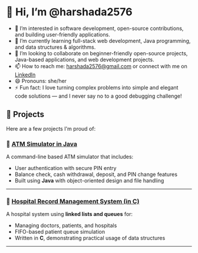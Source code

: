 # 👋 Hi, I’m @harshada2576

- 👀 I’m interested in software development, open-source contributions, and building user-friendly applications.
- 🌱 I’m currently learning full-stack web development, Java programming, and data structures & algorithms.
- 💞️ I’m looking to collaborate on beginner-friendly open-source projects, Java-based applications, and web development projects.
- 📫 How to reach me: [harshada2576@gmail.com](mailto:harshada2576@gmail.com) or connect with me on [LinkedIn](https://www.linkedin.com/in/harshada-avhad-726bba346/)
- 😄 Pronouns: she/her
- ⚡ Fun fact: I love turning complex problems into simple and elegant code solutions — and I never say no to a good debugging challenge!

<!---
harshada2576/harshada2576 is a ✨ special ✨ repository because its `README.md` (this file) appears on your GitHub profile.
You can click the Preview link to take a look at your changes.
--->
## 📌 Projects

Here are a few projects I'm proud of:

### 🚀 [ATM Simulator in Java](https://github.com/harshada2576/ATM-java)
A command-line based ATM simulator that includes:
- User authentication with secure PIN entry
- Balance check, cash withdrawal, deposit, and PIN change features
- Built using **Java** with object-oriented design and file handling

---

### 🏥 [Hospital Record Management System (in C)](https://github.com/harshada2576/Data-Structures-/blob/main/HospitalRecordManagementSystem.c)
A hospital system using **linked lists and queues** for:
- Managing doctors, patients, and hospitals
- FIFO-based patient queue simulation
- Written in **C**, demonstrating practical usage of data structures

---

